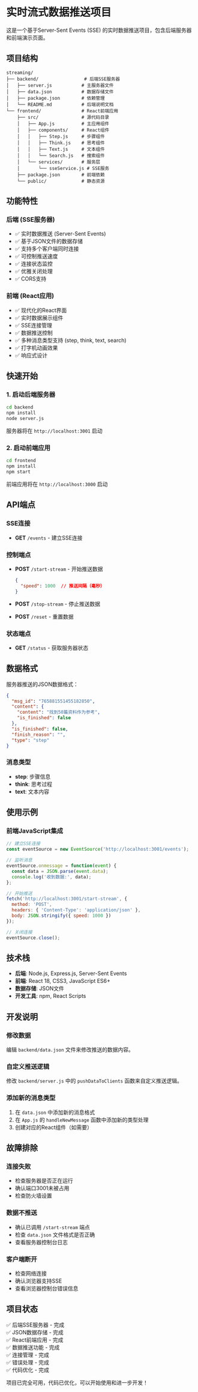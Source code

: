 # 实时流式数据推送项目

这是一个基于Server-Sent Events (SSE) 的实时数据推送项目，包含后端服务器和前端演示页面。

## 项目结构

```
streaming/
├── backend/                 # 后端SSE服务器
│   ├── server.js           # 主服务器文件
│   ├── data.json           # 数据存储文件
│   ├── package.json        # 依赖管理
│   └── README.md           # 后端说明文档
└── frontend/               # React前端应用
    ├── src/                # 源代码目录
    │   ├── App.js          # 主应用组件
    │   ├── components/     # React组件
    │   │   ├── Step.js     # 步骤组件
    │   │   ├── Think.js    # 思考组件
    │   │   ├── Text.js     # 文本组件
    │   │   └── Search.js   # 搜索组件
    │   └── services/       # 服务层
    │       └── sseService.js # SSE服务
    ├── package.json        # 前端依赖
    └── public/             # 静态资源
```

## 功能特性

### 后端 (SSE服务器)
- ✅ 实时数据推送 (Server-Sent Events)
- ✅ 基于JSON文件的数据存储
- ✅ 支持多个客户端同时连接
- ✅ 可控制推送速度
- ✅ 连接状态监控
- ✅ 优雅关闭处理
- ✅ CORS支持

### 前端 (React应用)
- ✅ 现代化的React界面
- ✅ 实时数据展示组件
- ✅ SSE连接管理
- ✅ 数据推送控制
- ✅ 多种消息类型支持 (step, think, text, search)
- ✅ 打字机动画效果
- ✅ 响应式设计

## 快速开始

### 1. 启动后端服务器

```bash
cd backend
npm install
node server.js
```

服务器将在 `http://localhost:3001` 启动

### 2. 启动前端应用

```bash
cd frontend
npm install
npm start
```

前端应用将在 `http://localhost:3000` 启动

## API端点

### SSE连接
- **GET** `/events` - 建立SSE连接

### 控制端点
- **POST** `/start-stream` - 开始推送数据
  ```json
  {
    "speed": 1000  // 推送间隔（毫秒）
  }
  ```

- **POST** `/stop-stream` - 停止推送数据
- **POST** `/reset` - 重置数据

### 状态端点
- **GET** `/status` - 获取服务器状态

## 数据格式

服务器推送的JSON数据格式：

```json
{
  "msg_id": "765881551455182850",
  "content": {
    "content": "找到50篇资料作为参考",
    "is_finished": false
  },
  "is_finished": false,
  "finish_reason": "",
  "type": "step"
}
```

### 消息类型

- **step**: 步骤信息
- **think**: 思考过程
- **text**: 文本内容

## 使用示例

### 前端JavaScript集成

```javascript
// 建立SSE连接
const eventSource = new EventSource('http://localhost:3001/events');

// 监听消息
eventSource.onmessage = function(event) {
  const data = JSON.parse(event.data);
  console.log('收到数据:', data);
};

// 开始推送
fetch('http://localhost:3001/start-stream', {
  method: 'POST',
  headers: { 'Content-Type': 'application/json' },
  body: JSON.stringify({ speed: 1000 })
});

// 关闭连接
eventSource.close();
```

## 技术栈

- **后端**: Node.js, Express.js, Server-Sent Events
- **前端**: React 18, CSS3, JavaScript ES6+
- **数据存储**: JSON文件
- **开发工具**: npm, React Scripts

## 开发说明

### 修改数据
编辑 `backend/data.json` 文件来修改推送的数据内容。

### 自定义推送逻辑
修改 `backend/server.js` 中的 `pushDataToClients` 函数来自定义推送逻辑。

### 添加新的消息类型
1. 在 `data.json` 中添加新的消息格式
2. 在 `App.js` 的 `handleNewMessage` 函数中添加新的类型处理
3. 创建对应的React组件（如需要）

## 故障排除

### 连接失败
- 检查服务器是否正在运行
- 确认端口3001未被占用
- 检查防火墙设置

### 数据不推送
- 确认已调用 `/start-stream` 端点
- 检查 `data.json` 文件格式是否正确
- 查看服务器控制台日志

### 客户端断开
- 检查网络连接
- 确认浏览器支持SSE
- 查看浏览器控制台错误信息

## 项目状态

✅ 后端SSE服务器 - 完成  
✅ JSON数据存储 - 完成  
✅ React前端应用 - 完成  
✅ 数据推送功能 - 完成  
✅ 连接管理 - 完成  
✅ 错误处理 - 完成  
✅ 代码优化 - 完成  

项目已完全可用，代码已优化，可以开始使用和进一步开发！
